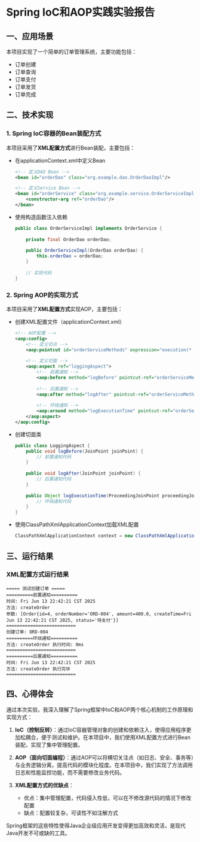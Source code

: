 # Spring IoC和AOP实践实验报告

## 一、应用场景

本项目实现了一个简单的订单管理系统，主要功能包括：
- 订单创建
- 订单查询
- 订单支付
- 订单发货
- 订单完成

## 二、技术实现

### 1. Spring IoC容器的Bean装配方式

本项目采用了**XML配置方式**进行Bean装配，主要包括：

- 在applicationContext.xml中定义Bean
  ```xml
  <!-- 定义DAO Bean -->
  <bean id="orderDao" class="org.example.dao.OrderDaoImpl"/>
  
  <!-- 定义Service Bean -->
  <bean id="orderService" class="org.example.service.OrderServiceImpl">
      <constructor-arg ref="orderDao"/>
  </bean>
  ```

- 使用构造函数注入依赖
  ```java
  public class OrderServiceImpl implements OrderService {
      
      private final OrderDao orderDao;
      
      public OrderServiceImpl(OrderDao orderDao) {
          this.orderDao = orderDao;
      }
      
      // 实现代码
  }
  ```

### 2. Spring AOP的实现方式

本项目采用了**XML配置方式**实现AOP，主要包括：

- 创建XML配置文件（applicationContext.xml）
  ```xml
  <!-- AOP配置 -->
  <aop:config>
      <!-- 定义切点 -->
      <aop:pointcut id="orderServiceMethods" expression="execution(* org.example.service.OrderService.*(..))"/>
      
      <!-- 定义切面 -->
      <aop:aspect ref="loggingAspect">
          <!-- 前置通知 -->
          <aop:before method="logBefore" pointcut-ref="orderServiceMethods"/>
          
          <!-- 后置通知 -->
          <aop:after method="logAfter" pointcut-ref="orderServiceMethods"/>
          
          <!-- 环绕通知 -->
          <aop:around method="logExecutionTime" pointcut-ref="orderServiceMethods"/>
      </aop:aspect>
  </aop:config>
  ```

- 创建切面类
  ```java
  public class LoggingAspect {
      public void logBefore(JoinPoint joinPoint) {
          // 前置通知代码
      }
      
      public void logAfter(JoinPoint joinPoint) {
          // 后置通知代码
      }
      
      public Object logExecutionTime(ProceedingJoinPoint proceedingJoinPoint) throws Throwable {
          // 环绕通知代码
      }
  }
  ```

- 使用ClassPathXmlApplicationContext加载XML配置
  ```java
  ClassPathXmlApplicationContext context = new ClassPathXmlApplicationContext("applicationContext.xml");
  ```

## 三、运行结果

### XML配置方式运行结果

```
===== 测试创建订单 =====
==========前置通知==========
时间: Fri Jun 13 22:42:21 CST 2025
方法: createOrder
参数: [Order{id=4, orderNumber='ORD-004', amount=400.0, createTime=Fri Jun 13 22:42:21 CST 2025, status='待支付'}]
==========================
创建订单: ORD-004
==========环绕通知==========
方法: createOrder 执行时间: 0ms
==========================
==========后置通知==========
时间: Fri Jun 13 22:42:21 CST 2025
方法: createOrder 执行完毕
==========================
```

## 四、心得体会

通过本次实验，我深入理解了Spring框架中IoC和AOP两个核心机制的工作原理和实现方式：

1. **IoC（控制反转）**：通过IoC容器管理对象的创建和依赖注入，使得应用程序更加松耦合，便于测试和维护。在本项目中，我们使用XML配置方式进行Bean装配，实现了集中管理配置。

2. **AOP（面向切面编程）**：通过AOP可以将横切关注点（如日志、安全、事务等）与业务逻辑分离，提高代码的模块化程度。在本项目中，我们实现了方法调用日志和性能监控功能，而不需要修改业务代码。

3. **XML配置方式的优缺点**：
   - 优点：集中管理配置，代码侵入性低，可以在不修改源代码的情况下修改配置
   - 缺点：配置较复杂，可读性不如注解方式

Spring框架的这些特性使得Java企业级应用开发变得更加高效和灵活，是现代Java开发不可或缺的工具。 